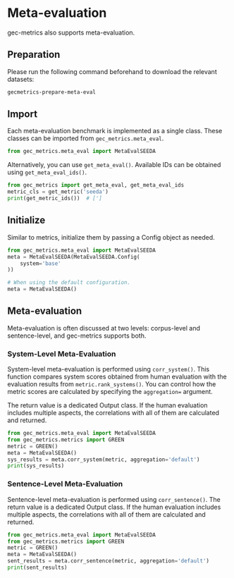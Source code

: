 # Meta-evaluation

gec-metrics also supports meta-evaluation. 

## Preparation
Please run the following command beforehand to download the relevant datasets:

```bash
gecmetrics-prepare-meta-eval
```

## Import

Each meta-evaluation benchmark is implemented as a single class. These classes can be imported from `gec_metrics.meta_eval`.


```python
from gec_metrics.meta_eval import MetaEvalSEEDA
```

Alternatively, you can use `get_meta_eval()`. Available IDs can be obtained using `get_meta_eval_ids()`.

```python
from gec_metrics import get_meta_eval, get_meta_eval_ids
metric_cls = get_metric('seeda')
print(get_metric_ids())  # [']
```

## Initialize

Similar to metrics, initialize them by passing a Config object as needed.

```python
from gec_metrics.meta_eval import MetaEvalSEEDA
meta = MetaEvalSEEDA(MetaEvalSEEDA.Config(
    system='base'
))

# When using the default configuration.
meta = MetaEvalSEEDA()
```

## Meta-evaluation

Meta-evaluation is often discussed at two levels: corpus-level and sentence-level, and gec-metrics supports both.

### System-Level Meta-Evaluation

System-level meta-evaluation is performed using `corr_system()`.
This function compares system scores obtained from human evaluation with the evaluation results from `metric.rank_systems()`. You can control how the metric scores are calculated by specifying the `aggregation=` argument.

The return value is a dedicated Output class. If the human evaluation includes multiple aspects, the correlations with all of them are calculated and returned.

```python
from gec_metrics.meta_eval import MetaEvalSEEDA
from gec_metrics.metrics import GREEN
metric = GREEN()
meta = MetaEvalSEEDA()
sys_results = meta.corr_system(metric, aggregation='default')
print(sys_results)
```

### Sentence-Level Meta-Evaluation

Sentence-level meta-evaluation is performed using `corr_sentence()`. The return value is a dedicated Output class. If the human evaluation includes multiple aspects, the correlations with all of them are calculated and returned.

```python
from gec_metrics.meta_eval import MetaEvalSEEDA
from gec_metrics.metrics import GREEN
metric = GREEN()
meta = MetaEvalSEEDA()
sent_results = meta.corr_sentence(metric, aggregation='default')
print(sent_results)
```